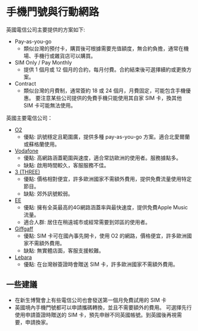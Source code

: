 # 手機門號與行動網路


英國電信公司主要提供的方案如下:
* Pay-as-you-go
   * 類似台灣的預付卡，購買後可根據需要充值額度，無合約負擔，通常在機場、手機行或雜貨店可以購買。
* SIM Only / Pay Monthly
   * 提供 1 個月或 12 個月的合約，每月付費。合約結束後可選擇續約或更換方案。
* Contract
   * 類似台灣的月費制，通常簽約 18 或 24 個月，月費固定，可能包含手機優惠。
   要注意某些公司提供的免費手機只能使用其自家 SIM 卡，換其他 SIM 卡可能無法使用。

英國主要電信公司：

* [O2](https://www.o2.co.uk)
   * 優點: 訊號穩定且範圍廣，提供多種 pay-as-you-go 方案。適合北愛爾蘭或蘇格蘭使用。
* [Vodafone](https://www.vodafone.co.uk)
   * 優點: 高網路涵蓋範圍與速度，適合常訪歐洲的使用者。服務據點多。
   * 缺點: 啟用時間較久，客服服務不佳。
* [3 (THREE)](http://www.three.co.uk)
   * 優點: 價格相對便宜，許多歐洲國家不需額外費用，提供免費流量使用特定節目。
   * 缺點: 郊外訊號較弱。
* [EE](https://ee.co.uk)
   * 優點: 擁有全英最高的4G網路涵蓋率與最快速度，提供免費Apple Music流量。
   * 適合人群: 居住在稍遠城市或經常需要到郊區的使用者。
* [Giffgaff](https://www.giffgaff.com)
   * 優點: SIM 卡可在國內事先開卡，使用 O2 的網路，價格便宜，許多歐洲國家不需額外費用。
   * 缺點: 無實體店面，客服支援較難。
* [Lebara](https://www.lebara.com)
   * 優點: 在台灣辦簽證時會贈送 SIM 卡，許多歐洲國家不需額外費用。

## 一些建議
* 在新生博覽會上有些電信公司也會發送第一個月免費試用的 SIM 卡
* 英國境內手機門號都可以申請攜碼轉換，並且不需要額外的費用。
可選擇先行使用申請簽證時贈送的 SIM 卡，預先申辦不同英國帳號。到英國後再視需要，申請換家。
